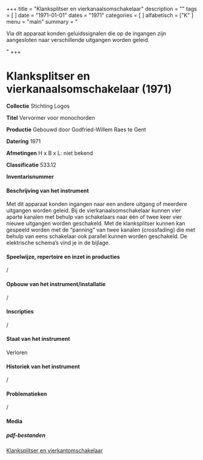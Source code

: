 ﻿+++
title = "Klanksplitser en vierkanaalsomschakelaar"
description = ""
tags = [
]
date = "1971-01-01"
dates = "1971"
categories = [
]
alfabetisch = ["K"
]
menu = "main"
summary = "<p>Via dit apparaat konden geluidssignalen die op de ingangen zijn aangesloten naar verschillende uitgangen worden geleid. </p>"
+++

# Klanksplitser en vierkanaalsomschakelaar (1971)


**Collectie**
Stichting Logos

**Titel**
Vervormer voor monochorden

**Productie**
Gebouwd door Godfried-Willem Raes te Gent

**Datering**
1971

**Afmetingen**
H x B x L: niet bekend

**Classificatie**
533.12

**Inventarisnummer**


#### Beschrijving van het instrument
Met dit apparaat konden ingangen naar een andere uitgang of meerdere uitgangen worden geleid. Bij de vierkanaalsomschakelaar kunnen vier aparte kanalen met behulp van schakelaars naar één of twee keer vier nieuwe uitgangen worden geschakeld. Met de klanksplitser kunnen kan gespeeld worden met de “panning” van twee kanalen (crossfading) die met behulp van eens schakelaar ook parallel kunnen worden geschakeld. De elektrische schema’s vind je in de bijlage.

#### Speelwijze, repertoire en inzet in producties
/

#### Opbouw van het instrument/installatie
/

#### Inscripties
/

#### Staat van het instrument
Verloren

#### Historiek van het instrument
/

#### Problematieken
/

#### Media

##### pdf-bestanden
[Klanksplitser en vierkantomschakelaar](/logoscollectie/pdf/Klanksplitser_vierkantomschakelaar/Klanksplitser%20en%20vierkanaalomschakelaar.pdf.pdf)

